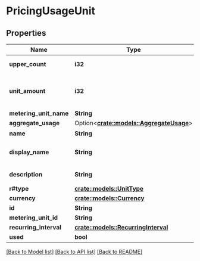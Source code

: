 # PricingUsageUnit

## Properties

Name | Type | Description | Notes
------------ | ------------- | ------------- | -------------
**upper_count** | **i32** | 上限値(upper limit) | 
**unit_amount** | **i32** | 使用量あたりの金額(amount per usage) | 
**metering_unit_name** | **String** |  | 
**aggregate_usage** | Option<[**crate::models::AggregateUsage**](AggregateUsage.md)> |  | [optional]
**name** | **String** | 名前(name) | 
**display_name** | **String** | 表示名(display name) | 
**description** | **String** | 説明(description) | 
**r#type** | [**crate::models::UnitType**](UnitType.md) |  | 
**currency** | [**crate::models::Currency**](Currency.md) |  | 
**id** | **String** |  | 
**metering_unit_id** | **String** |  | 
**recurring_interval** | [**crate::models::RecurringInterval**](RecurringInterval.md) |  | 
**used** | **bool** |  | 

[[Back to Model list]](../README.md#documentation-for-models) [[Back to API list]](../README.md#documentation-for-api-endpoints) [[Back to README]](../README.md)


